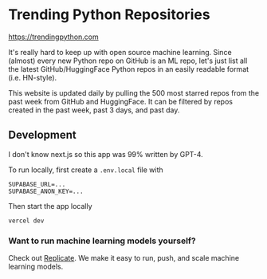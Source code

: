 # Trending Python Repositories

https://trendingpython.com

It's really hard to keep up with open source machine learning. Since (almost) every new Python repo on GitHub is an ML repo, let's just list all the latest GitHub/HuggingFace Python repos in an easily readable format (i.e. HN-style).

This website is updated daily by pulling the 500 most starred repos from the past week from GitHub and HuggingFace. It can be filtered by repos created in the past week, past 3 days, and past day.

## Development

I don't know next.js so this app was 99% written by GPT-4.

To run locally, first create a `.env.local` file with

```
SUPABASE_URL=...
SUPABASE_ANON_KEY=...
```

Then start the app locally

```
vercel dev
```

### Want to run machine learning models yourself? 
Check out [Replicate](https://replicate.com). We make it easy to run, push, and scale machine learning models.
